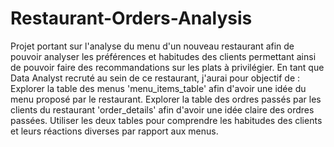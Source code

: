 # Restaurant-Orders-Analysis

Projet portant sur l'analyse du menu d'un nouveau restaurant afin de pouvoir analyser les préférences et habitudes des clients permettant ainsi de pouvoir faire des recommandations sur les plats à privilégier.
En tant que Data Analyst recruté au sein de ce restaurant, j'aurai pour objectif de :
Explorer la table des menus 'menu_items_table' afin d'avoir une idée du menu proposé par le restaurant.
Explorer la table des ordres passés par les clients du restaurant 'order_details' afin d'avoir une idée claire des ordres passées.
Utiliser les deux tables pour comprendre les habitudes des clients et leurs réactions diverses par rapport aux menus.
